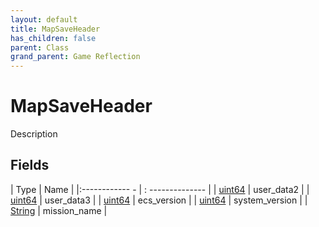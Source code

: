 ```yaml
---
layout: default
title: MapSaveHeader
has_children: false
parent: Class
grand_parent: Game Reflection
---
```

# MapSaveHeader
Description 

## Fields
| Type | Name |
|:------------ - | : -------------- |
| [uint64](game-reflection/components/uint64.md) | user_data2 |
| [uint64](game-reflection/components/uint64.md) | user_data3 |
| [uint64](game-reflection/components/uint64.md) | ecs_version |
| [uint64](game-reflection/components/uint64.md) | system_version |
| [String](game-reflection/components/string.md) | mission_name |
